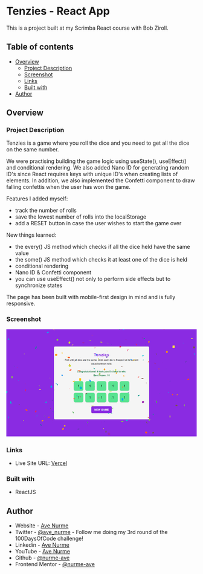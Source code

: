 # Tenzies - React App

This is a project built at my Scrimba React course with Bob Ziroll.

## Table of contents

- [Overview](#overview)
  - [Project Description](#project-description)
  - [Screenshot](#screenshot)
  - [Links](#links)
  - [Built with](#built-with)
- [Author](#author)

## Overview

### Project Description

Tenzies is a game where you roll the dice and you need to get all the dice on the same number.

We were practising building the game logic using useState(), useEffect() and conditional rendering. We also added Nano ID for generating random ID's since React requires keys with unique ID's when creating lists of elements. In addition, we also implemented the Confetti component to draw falling confettis when the user has won the game.

Features I added myself:
- track the number of rolls
- save the lowest number of rolls into the localStorage
- add a RESET button in case the user wishes to start the game over

New things learned:
- the every() JS method which checks if all the dice held have the same value
- the some() JS method which checks it at least one of the dice is held
- conditional rendering
- Nano ID & Confetti component
- you can use useEffect() not only to perform side effects but to synchronize states

The page has been built with mobile-first design in mind and is fully responsive.

### Screenshot

![Screenshot of my solution](/src/images/tenzies_760.png)

### Links

- Live Site URL: [Vercel](https://react-tenzies-orpin.vercel.app/)

### Built with

- ReactJS

## Author

- Website - [Ave Nurme](https://www.avenurme.dev)
- Twitter - [@ave\_nurme](https://twitter.com/ave_nurme) - Follow me doing my 3rd round of the 100DaysOfCode challenge!
- Linkedin - [Ave Nurme](https://www.linkedin.com/in/ave-nurme)
- YouTube - [Ave Nurme](https://www.youtube.com/channel/UC_kKIEE66Wa5bAxjqoI1A8w/videos)
- Github - [@nurme-ave](https://github.com/nurme-ave)
- Frontend Mentor - [@nurme-ave](https://www.frontendmentor.io/profile/nurme-ave)

